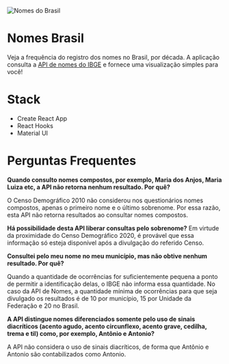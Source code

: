 ![Nomes do Brasil](#)

# Nomes Brasil

Veja a frequência do registro dos nomes no Brasil, por década. A aplicação consulta a [API de nomes do IBGE](https://servicodados.ibge.gov.br/api/docs/nomes?versao=2) e fornece uma visualização simples para você!

# Stack
- Create React App
- React Hooks
- Material UI

# Perguntas Frequentes

**Quando consulto nomes compostos, por exemplo, Maria dos Anjos, Maria Luiza etc, a API não retorna nenhum resultado. Por quê?**

O Censo Demográfico 2010 não considerou nos questionários nomes compostos, apenas o primeiro nome e o último sobrenome. Por essa razão, esta API não retorna resultados ao consultar nomes compostos.


**Há possibilidade desta API liberar consultas pelo sobrenome?**
Em virtude da proximidade do Censo Demográfico 2020, é provável que essa informação só esteja disponível após a divulgação do referido Censo.


**Consultei pelo meu nome no meu município, mas não obtive nenhum resultado. Por quê?**

Quando a quantidade de ocorrências for suficientemente pequena a ponto de permitir a identificação delas, o IBGE não informa essa quantidade. No caso da API de Nomes, a quantidade mínima de ocorrências para que seja divulgado os resultados é de 10 por município, 15 por Unidade da Federação e 20 no Brasil.


**A API distingue nomes diferenciados somente pelo uso de sinais diacríticos (acento agudo, acento circunflexo, acento grave, cedilha, trema e til) como, por exemplo, Antônio e Antonio?**

A API não considera o uso de sinais diacríticos, de forma que Antônio e Antonio são contabilizados como Antonio.
